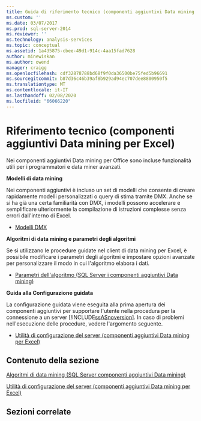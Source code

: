 ```yaml
---
title: Guida di riferimento tecnico (componenti aggiuntivi Data mining per Excel) | Microsoft Docs
ms.custom: ''
ms.date: 03/07/2017
ms.prod: sql-server-2014
ms.reviewer: ''
ms.technology: analysis-services
ms.topic: conceptual
ms.assetid: 1a435875-cbee-49d1-914c-4aa15fad7628
author: minewiskan
ms.author: owend
manager: craigg
ms.openlocfilehash: cdf32878788bd68f9f0da36500be75fed5b96691
ms.sourcegitcommit: b87d36c46b39af8b929ad94ec707dee8800950f5
ms.translationtype: MT
ms.contentlocale: it-IT
ms.lasthandoff: 02/08/2020
ms.locfileid: "66066220"
---
```

# <a name="technical-reference-data-mining-add-ins-for-excel"></a>Riferimento tecnico (componenti aggiuntivi Data mining per Excel)
  Nei componenti aggiuntivi Data mining per Office sono incluse funzionalità utili per i programmatori e data miner avanzati.  
  
 **Modelli di data mining**  
  
 Nei componenti aggiuntivi è incluso un set di modelli che consente di creare rapidamente modelli personalizzati o query di stima tramite DMX. Anche se si ha già una certa familiarità con DMX, i modelli possono accelerare e semplificare ulteriormente la compilazione di istruzioni complesse senza errori dall'interno di Excel.  
  
-   [Modelli DMX](dmx-templates.md)  
  
 **Algoritmi di data mining e parametri degli algoritmi**  
  
 Se si utilizzano le procedure guidate nel client di data mining per Excel, è possibile modificare i parametri degli algoritmi e impostare opzioni avanzate per personalizzare il modo in cui l'algoritmo elabora i dati.  
  
-   [Parametri dell'algoritmo &#40;SQL Server i componenti aggiuntivi Data mining&#41;](algorithm-parameters-sql-server-data-mining-add-ins.md)  
  
 **Guida alla Configurazione guidata**  
  
 La configurazione guidata viene eseguita alla prima apertura dei componenti aggiuntivi per supportare l'utente nella procedura per la connessione a un server [!INCLUDE[ssASnoversion](../includes/ssasnoversion-md.md)]. In caso di problemi nell'esecuzione delle procedure, vedere l'argomento seguente.  
  
-   [Utilità di configurazione del server &#40;componenti aggiuntivi Data mining per Excel&#41;](server-configuration-utility-data-mining-add-ins-for-excel.md)  
  
## <a name="in-this-section"></a>Contenuto della sezione  
 [Algoritmi di data mining &#40;SQL Server componenti aggiuntivi Data mining&#41;](data-mining-algorithms-sql-server-data-mining-add-ins.md)  
  
 [Utilità di configurazione del server &#40;componenti aggiuntivi Data mining per Excel&#41;](server-configuration-utility-data-mining-add-ins-for-excel.md)  
  
## <a name="related-sections"></a>Sezioni correlate  
  
